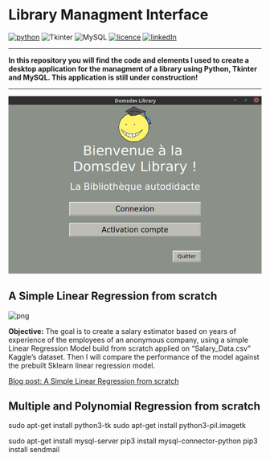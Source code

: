 # Library Managment Interface

[![python](https://img.shields.io/badge/python-3.8.5-brightgreen?style=plastic)](https://www.python.org/downloads/release/python-385/)
![Tkinter](https://img.shields.io/badge/Tkinter-8.6-brightgreen?style=plastic)
![MySQL](https://img.shields.io/badge/MySQL-8.0.25-brightgreen?style=plastic)
[![licence](https://img.shields.io/badge/licence-MIT-yellow?style=plastic)](https://github.com/Domsdev/Data-science-blog/blob/main/MIT%20Licence.md)
[![linkedIn](https://img.shields.io/badge/-LinkedIn%20-blue?style=plastic)](https://www.linkedin.com/in/dominique-pothin-dev/)

---

**In this repository you will find the code and elements I used to create a desktop application for the managment of a library using Python, Tkinter and MySQL. This application is still under construction!**

---

![png](img/screen1.png)

## A Simple Linear Regression from scratch 

![png](img/linear_regression.png)

**Objective:** The goal is to create a salary estimator based on years of experience of the employees of an anonymous company, using a simple Linear Regression Model build from scratch applied on “Salary_Data.csv” Kaggle’s dataset. Then I will compare the performance of the model against the prebuilt Sklearn linear regression model.<br/>

<a href="https://domsdev.github.io/Data-science-blog/post/a_simple_linear_regression_from_scratch/">Blog post: A Simple Linear Regression from scratch</a>


## Multiple and Polynomial Regression from scratch

sudo apt-get install python3-tk
sudo apt-get install python3-pil.imagetk

sudo apt-get install mysql-server
pip3 install mysql-connector-python
pip3 install sendmail
